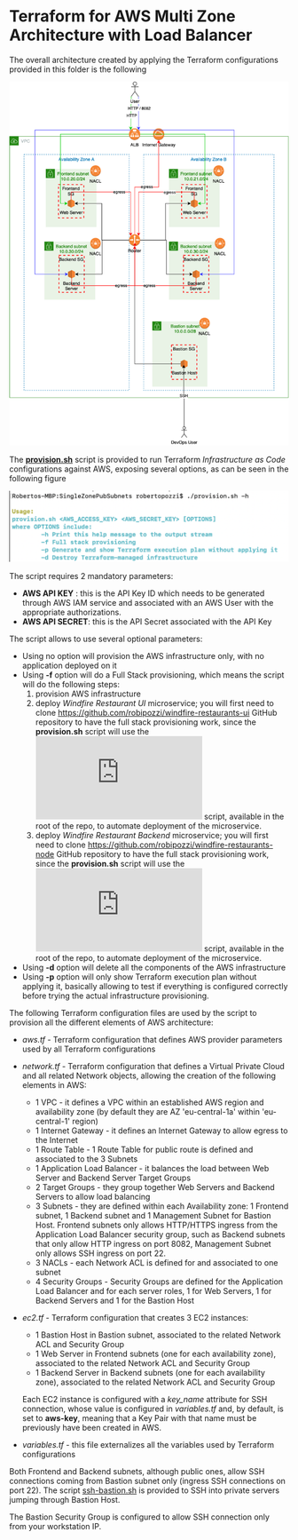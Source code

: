 # Terraform for AWS Multi Zone Architecture with Load Balancer
The overall architecture created by applying the Terraform configurations provided in this folder is the following

![](images/AWS-robipozzi_windfire-restaurants.png)

The [**provision.sh**](provision.sh) script is provided to run Terraform *Infrastructure as Code* configurations against AWS, exposing several options, as can be seen in the following figure

![](images/provision.png)

The script requires 2 mandatory parameters: 
* **AWS API KEY** : this is the API Key ID which needs to be generated through AWS IAM service and associated with an AWS User with the appropriate authorizations.
* **AWS API SECRET**: this is the API Secret associated with the API Key

The script allows to use several optional parameters:
* Using no option will provision the AWS infrastructure only, with no application deployed on it
* Using **-f** option will do a Full Stack provisioning, which means the script will do the following steps:
    1. provision AWS infrastructure 
    2. deploy *Windfire Restaurant UI* microservice; you will first need to clone https://github.com/robipozzi/windfire-restaurants-ui GitHub repository to have the full stack provisioning work, since the **provision.sh** script will use the ![deploy.sh](https://github.com/robipozzi/windfire-restaurants-ui/blob/master/deploy.sh) script, available in the root of the repo, to automate deployment of the microservice.
    3. deploy *Windfire Restaurant Backend* microservice; you will first need to clone https://github.com/robipozzi/windfire-restaurants-node GitHub repository to have the full stack provisioning work, since the **provision.sh** script will use the ![deploy.sh](https://github.com/robipozzi/windfire-restaurants-node/blob/master/deploy.sh) script, available in the root of the repo, to automate deployment of the microservice.
* Using **-d** option will delete all the components of the AWS infrastructure
* Using **-p** option will only show Terraform execution plan without applying it, basically allowing to test if everything is configured correctly before trying the actual infrastructure provisioning.

The following Terraform configuration files are used by the script to provision all the different elements of AWS architecture:
* *aws.tf* - Terraform configuration that defines AWS provider parameters used by all Terraform configurations
* *network.tf* - Terraform configuration that defines a Virtual Private Cloud and all related Network objects, allowing the creation of the following elements in AWS:
    * 1 VPC                 - it defines a VPC within an established AWS region and availability zone 
                              (by default they are AZ 'eu-central-1a' within 'eu-central-1' region)
    * 1 Internet Gateway    - it defines an Internet Gateway to allow egress to the Internet
    * 1 Route Table         - 1 Route Table for public route is defined and associated to the 3 Subnets 
    * 1 Application Load Balancer - it balances the load between Web Server and Backend Server Target Groups
    * 2 Target Groups       - they group together Web Servers and Backend Servers to allow load balancing
    * 3 Subnets             - they are defined within each Availability zone: 1 Frontend subnet, 1 Backend subnet and 1 Management Subnet for Bastion Host. Frontend subnets only allows HTTP/HTTPS ingress from the Application Load Balancer security group, such as Backend subnets that only allow HTTP ingress on port 8082, Management Subnet only allows SSH ingress on port 22. 
    * 3 NACLs               - each Network ACL is defined for and associated to one subnet
    * 4 Security Groups     - Security Groups are defined for the Application Load Balancer and for each server roles, 1 for Web Servers, 1 for Backend Servers and 1 for the Bastion Host 
* *ec2.tf* - Terraform configuration that creates 3 EC2 instances:
    * 1 Bastion Host in Bastion subnet, associated to the related Network ACL and Security Group
    * 1 Web Server in Frontend subnets (one for each availability zone), associated to the related Network ACL and Security Group
    * 1 Backend Server in Backend subnets (one for each availability zone), associated to the related Network ACL and Security Group
  
  Each EC2 instance is configured with a *key_name* attribute for SSH connection, whose value is configured in *variables.tf* and, by default, is set to **aws-key**, meaning that a Key Pair with that name must be previously have been created in AWS.
* *variables.tf* - this file externalizes all the variables used by Terraform configurations

Both Frontend and Backend subnets, although public ones, allow SSH connections coming from Bastion subnet only (ingress SSH connections on port 22). The script [ssh-bastion.sh](../ssh-bastion.sh) is provided to SSH into private servers jumping through Bastion Host.

The Bastion Security Group is configured to allow SSH connection only from your workstation IP.